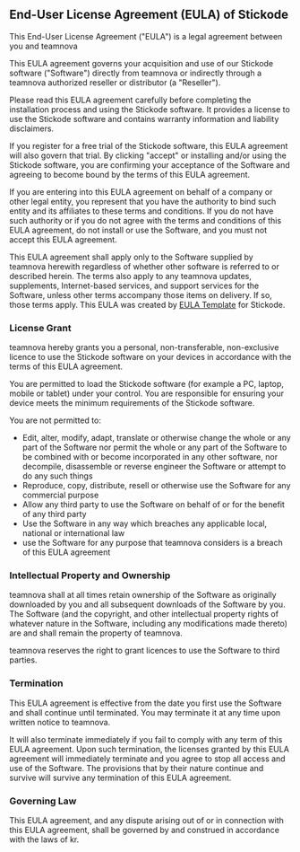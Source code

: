 <h2>End-User License Agreement (EULA) of <span class="app_name">Stickode</span></h2>

<p>This End-User License Agreement ("EULA") is a legal agreement between you and <span class="company_name">teamnova</span></p>

<p>This EULA agreement governs your acquisition and use of our <span class="app_name">Stickode</span> software ("Software") directly from <span class="company_name">teamnova</span> or indirectly through a <span class="company_name">teamnova</span> authorized reseller or distributor (a "Reseller").</p>

<p>Please read this EULA agreement carefully before completing the installation process and using the <span class="app_name">Stickode</span> software. It provides a license to use the <span class="app_name">Stickode</span> software and contains warranty information and liability disclaimers.</p>

<p>If you register for a free trial of the <span class="app_name">Stickode</span> software, this EULA agreement will also govern that trial. By clicking "accept" or installing and/or using the <span class="app_name">Stickode</span> software, you are confirming your acceptance of the Software and agreeing to become bound by the terms of this EULA agreement.</p>

<p>If you are entering into this EULA agreement on behalf of a company or other legal entity, you represent that you have the authority to bind such entity and its affiliates to these terms and conditions. If you do not have such authority or if you do not agree with the terms and conditions of this EULA agreement, do not install or use the Software, and you must not accept this EULA agreement.</p>

<p>This EULA agreement shall apply only to the Software supplied by <span class="company_name">teamnova</span> herewith regardless of whether other software is referred to or described herein. The terms also apply to any <span class="company_name">teamnova</span> updates, supplements, Internet-based services, and support services for the Software, unless other terms accompany those items on delivery. If so, those terms apply. This EULA was created by <a href="https://www.eulatemplate.com">EULA Template</a> for <span class="app_name">Stickode</span>.

<h3>License Grant</h3>

<p><span class="company_name">teamnova</span> hereby grants you a personal, non-transferable, non-exclusive licence to use the <span class="app_name">Stickode</span> software on your devices in accordance with the terms of this EULA agreement.</p>

<p>You are permitted to load the <span class="app_name">Stickode</span> software (for example a PC, laptop, mobile or tablet) under your control. You are responsible for ensuring your device meets the minimum requirements of the <span class="app_name">Stickode</span> software.</p>

<p>You are not permitted to:</p>

<ul>
<li>Edit, alter, modify, adapt, translate or otherwise change the whole or any part of the Software nor permit the whole or any part of the Software to be combined with or become incorporated in any other software, nor decompile, disassemble or reverse engineer the Software or attempt to do any such things</li>
<li>Reproduce, copy, distribute, resell or otherwise use the Software for any commercial purpose</li>
<li>Allow any third party to use the Software on behalf of or for the benefit of any third party</li>
<li>Use the Software in any way which breaches any applicable local, national or international law</li>
<li>use the Software for any purpose that <span class="company_name">teamnova</span> considers is a breach of this EULA agreement</li>
</ul>

<h3>Intellectual Property and Ownership</h3>

<p><span class="company_name">teamnova</span> shall at all times retain ownership of the Software as originally downloaded by you and all subsequent downloads of the Software by you. The Software (and the copyright, and other intellectual property rights of whatever nature in the Software, including any modifications made thereto) are and shall remain the property of <span class="company_name">teamnova</span>.</p>

<p><span class="company_name">teamnova</span> reserves the right to grant licences to use the Software to third parties.</p>

<h3>Termination</h3>

<p>This EULA agreement is effective from the date you first use the Software and shall continue until terminated. You may terminate it at any time upon written notice to <span class="company_name">teamnova</span>.</p>

<p>It will also terminate immediately if you fail to comply with any term of this EULA agreement. Upon such termination, the licenses granted by this EULA agreement will immediately terminate and you agree to stop all access and use of the Software. The provisions that by their nature continue and survive will survive any termination of this EULA agreement.</p>

<h3>Governing Law</h3>

<p>This EULA agreement, and any dispute arising out of or in connection with this EULA agreement, shall be governed by and construed in accordance with the laws of <span class="country">kr</span>.</p>